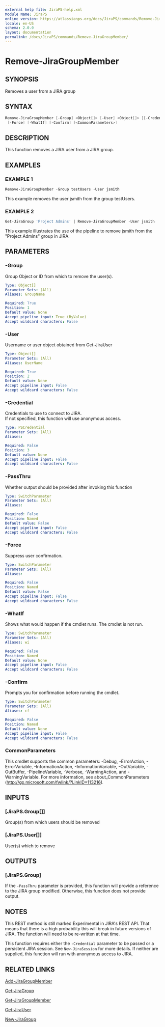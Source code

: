 ```yaml
---
external help file: JiraPS-help.xml
Module Name: JiraPS
online version: https://atlassianps.org/docs/JiraPS/commands/Remove-JiraGroupMember/
locale: en-US
schema: 2.0.0
layout: documentation
permalink: /docs/JiraPS/commands/Remove-JiraGroupMember/
---
```

# Remove-JiraGroupMember

## SYNOPSIS

Removes a user from a JIRA group

## SYNTAX

```powershell
Remove-JiraGroupMember [-Group] <Object[]> [-User] <Object[]> [[-Credential] <PSCredential>] [-PassThru]
 [-Force] [-WhatIf] [-Confirm] [<CommonParameters>]
```

## DESCRIPTION

This function removes a JIRA user from a JIRA group.

## EXAMPLES

### EXAMPLE 1

```powershell
Remove-JiraGroupMember -Group testUsers -User jsmith
```

This example removes the user jsmith from the group testUsers.

### EXAMPLE 2

```powershell
Get-JiraGroup 'Project Admins' | Remove-JiraGroupMember -User jsmith
```

This example illustrates the use of the pipeline to remove jsmith from the "Project Admins" group in JIRA.

## PARAMETERS

### -Group

Group Object or ID from which to remove the user(s).

```yaml
Type: Object[]
Parameter Sets: (All)
Aliases: GroupName

Required: True
Position: 1
Default value: None
Accept pipeline input: True (ByValue)
Accept wildcard characters: False
```

### -User

Username or user object obtained from Get-JiraUser

```yaml
Type: Object[]
Parameter Sets: (All)
Aliases: UserName

Required: True
Position: 2
Default value: None
Accept pipeline input: False
Accept wildcard characters: False
```

### -Credential

Credentials to use to connect to JIRA.  
If not specified, this function will use anonymous access.

```yaml
Type: PSCredential
Parameter Sets: (All)
Aliases:

Required: False
Position: 3
Default value: None
Accept pipeline input: False
Accept wildcard characters: False
```

### -PassThru

Whether output should be provided after invoking this function

```yaml
Type: SwitchParameter
Parameter Sets: (All)
Aliases:

Required: False
Position: Named
Default value: False
Accept pipeline input: False
Accept wildcard characters: False
```

### -Force

Suppress user confirmation.

```yaml
Type: SwitchParameter
Parameter Sets: (All)
Aliases:

Required: False
Position: Named
Default value: False
Accept pipeline input: False
Accept wildcard characters: False
```

### -WhatIf

Shows what would happen if the cmdlet runs.
The cmdlet is not run.

```yaml
Type: SwitchParameter
Parameter Sets: (All)
Aliases: wi

Required: False
Position: Named
Default value: None
Accept pipeline input: False
Accept wildcard characters: False
```

### -Confirm

Prompts you for confirmation before running the cmdlet.

```yaml
Type: SwitchParameter
Parameter Sets: (All)
Aliases: cf

Required: False
Position: Named
Default value: None
Accept pipeline input: False
Accept wildcard characters: False
```

### CommonParameters

This cmdlet supports the common parameters: -Debug, -ErrorAction, -ErrorVariable, -InformationAction, -InformationVariable, -OutVariable, -OutBuffer, -PipelineVariable, -Verbose, -WarningAction, and -WarningVariable.
For more information, see about_CommonParameters (http://go.microsoft.com/fwlink/?LinkID=113216).

## INPUTS

### [JiraPS.Group[]]

Group(s) from which users should be removed

### [JiraPS.User[]]

User(s) which to remove

## OUTPUTS

### [JiraPS.Group]

If the `-PassThru` parameter is provided, this function will provide a reference to the JIRA group modified.
Otherwise, this function does not provide output.

## NOTES

This REST method is still marked Experimental in JIRA's REST API.
That means that there is a high probability this will break in future versions of JIRA.
The function will need to be re-written at that time.

This function requires either the `-Credential` parameter to be passed or a persistent JIRA session.
See `New-JiraSession` for more details.
If neither are supplied, this function will run with anonymous access to JIRA.

## RELATED LINKS

[Add-JiraGroupMember](../Add-JiraGroupMember/)

[Get-JiraGroup](../Get-JiraGroup/)

[Get-JiraGroupMember](../Get-JiraGroupMember/)

[Get-JiraUser](../Get-JiraUser/)

[New-JiraGroup](../New-JiraGroup/)
